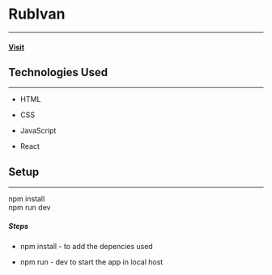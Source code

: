 <h1>RubIvan</h1>
<hr>
<a href="https://teal-blancmange-52b331.netlify.app/"><h4>Visit</h4></a>
<h2>Technologies Used</h2>
<hr><ul>
<li>HTML</li>
</ul><ul>
<li>CSS</li>
</ul><ul>
<li>JavaScript</li>
</ul><ul>
<li>React</li>
</ul><h2>Setup</h2>
<hr><p>npm install
  <br />
npm run dev</p><h5>Steps</h5><ul>
<li>npm install - to add the depencies used</li>
</ul><ul>
<li>npm run - dev to start the app in local host</li>
</ul>
